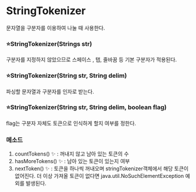 # StringTokenizer 

문자열을 구분자를 이용하여 나눌 때 사용한다.

### ⭐️StringTokenizer(Strings str)

구분자를 지정하지 않았으므로 스페이스 , 탭, 줄바꿈 등 기본 구분자가 적용된다.


### ⭐️StringTokenizer(String str, String delim) 

파싱할 문자열과 구분자를 인자로 받는다.


### ⭐️StringTokenizer(String str, String delim, boolean flag)

flag는 구분자 자체도 토큰으로 인식하게 할지 여부를 정한다.


### 메소드
1. countTokens()  ✨ : 꺼내지 않고 남아 있는 토큰의 수
2. hasMoreTokens() ✨  : 남아 있는 토큰이 있는지 여부
3. nextToken() ✨ : 토큰을 하나씩 꺼내오며 stringTokenizer객체에서 해당 토큰이 없어진다. 더 이상 가져올 토큰이 없다면  java.util.NoSuchElementException 예외를 발생된다.
